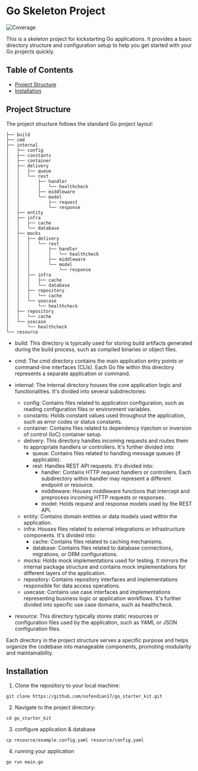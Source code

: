 # Go Skeleton Project

![Coverage](https://img.shields.io/badge/Coverage-56.7%25-yellow)

This is a skeleton project for kickstarting Go applications. It provides a basic directory structure and configuration
setup to help you get started with your Go projects quickly.

## Table of Contents

- [Project Structure](#project-structure)
- [Installation](#installation)

## Project Structure

The project structure follows the standard Go project layout:

```
├── build
├── cmd
├── internal
│   ├── config
│   ├── constants
│   ├── container
│   ├── delivery
│   │   ├── queue
│   │   └── rest
│   │       ├── handler
│   │       │   └── healthcheck
│   │       ├── middleware
│   │       └── model
│   │           ├── request
│   │           └── response
│   ├── entity
│   ├── infra
│   │   ├── cache
│   │   └── database
│   ├── mocks
│   │   ├── delivery
│   │   │   └── rest
│   │   │       ├── handler
│   │   │       │   └── healthcheck
│   │   │       ├── middleware
│   │   │       └── model
│   │   │           └── response
│   │   ├── infra
│   │   │   ├── cache
│   │   │   └── database
│   │   ├── repository
│   │   │   └── cache
│   │   └── usecase
│   │       └── healthcheck
│   ├── repository
│   │   └── cache
│   └── usecase
│       └── healthcheck
└── resource
```

- build: This directory is typically used for storing build artifacts generated during the build process, such as
  compiled binaries or object files.

- cmd: The cmd directory contains the main application entry points or command-line interfaces (CLIs). Each Go file
  within this directory represents a separate application or command.

- internal: The internal directory houses the core application logic and functionalities. It's divided into several
  subdirectories:
    - config: Contains files related to application configuration, such as reading configuration files or environment
      variables.
    - constants: Holds constant values used throughout the application, such as error codes or status constants.
    - container: Contains files related to dependency injection or inversion of control (IoC) container setup.
    - delivery: This directory handles incoming requests and routes them to appropriate handlers or controllers. It's
      further divided into:
        - queue: Contains files related to handling message queues (if applicable).
        - rest: Handles REST API requests. It's divided into:
            - handler: Contains HTTP request handlers or controllers. Each subdirectory within handler may represent a
              different endpoint or resource.
            - middleware: Houses middleware functions that intercept and preprocess incoming HTTP requests or responses.
            - model: Holds request and response models used by the REST API.
    - entity: Contains domain entities or data models used within the application.
    - infra: Houses files related to external integrations or infrastructure components. It's divided into:
        - cache: Contains files related to caching mechanisms.
        - database: Contains files related to database connections, migrations, or ORM configurations.
    - mocks: Holds mock implementations used for testing. It mirrors the internal package structure and contains mock
      implementations for different layers of the application.
    - repository: Contains repository interfaces and implementations responsible for data access operations.
    - usecase: Contains use case interfaces and implementations representing business logic or application workflows.
      It's further divided into specific use case domains, such as healthcheck.
- resource: This directory typically stores static resources or configuration files used by the application, such as
  YAML or JSON configuration files.

Each directory in the project structure serves a specific purpose and helps organize the codebase into manageable
components, promoting modularity and maintainability.

## Installation

1. Clone the repository to your local machine:

```
git clone https://github.com/nofendian17/go_starter_kit.git
```

2. Navigate to the project directory:

```
cd go_starter_kit
```

3. configure application & database

```
cp resource/example.config.yaml resource/config.yaml
```

4. running your application

```
go run main.go
```